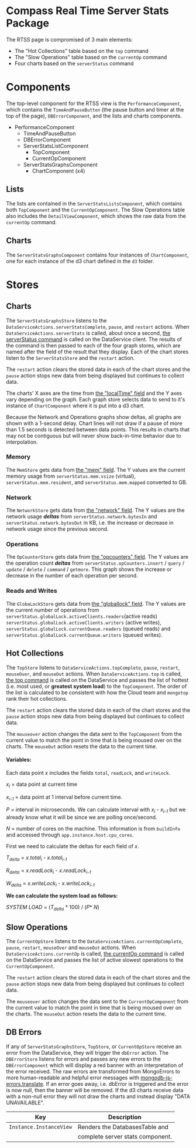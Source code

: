 # Compass Real Time Server Stats Package

The RTSS page is compromised of 3 main elements:
- The "Hot Collections" table based on the `top` command
- The "Slow Operations" table based on the `currentOp` command
- Four charts based on the `serverStatus` command

# Components

The top-level component for the RTSS view is the `PerformanceComponent`, which contains the `TimeAndPauseButton` (the pause button and timer at the top of the page), `DBErrorComponent`, and the lists and charts components.

- PerformanceComponent
  - TimeAndPauseButton
  - DBErrorComponent
  - ServerStatsListComponent
    - TopComponent
    - CurrentOpComponent
  - ServerStatsGraphsComponent
    - ChartComponent (x4)

## Lists
The lists are contained in the `ServerStatsListsComponent`, which contains both `TopComponent` and the `CurrentOpComponent`. The Slow Operations table also includes the `DetailViewComponent`, which shows the raw data from the `currentOp` command.

## Charts
The `ServerStatsGraphsComponent` contains four instances of `ChartComponent`, one for each instance of the d3 chart defined in the `d3` folder.

# Stores

## Charts
The `ServerStatsGraphsStore` listens to the `DataServiceActions.serverStatsComplete`, `pause`, and `restart` actions. When `DataServiceActions.serverStats` is called, about once a second, [the serverStatus command](https://docs.mongodb.com/manual/reference/command/serverStatus/#dbcmd.serverStatus) is called on the DataService client. The results of the command is then passed to each of the four graph stores, which are named after the field of the result that they display. Each of the chart stores listen to the `ServerStatsStore` and the `restart` action.

The `restart` action clears the stored data in each of the chart stores and the `pause` action stops new data from being displayed but continues to collect data.

The charts' X axes are the time from [the "localTime" field](https://docs.mongodb.com/manual/reference/command/serverStatus/#serverstatus.localTime) and the Y axes vary depending on the graph. Each graph store selects data to send to it's instance of `ChartComponent` where it is put into a d3 chart.

Because the Network and Operations graphs show deltas, all graphs are shown with a 1-second delay. Chart lines will not draw if a pause of more than 1.5 seconds is detected between data points. This results in charts that may not be contiguous but will never show back-in-time behavior due to interpolation.

### Memory
The `MemStore` gets data from [the "mem" field](https://docs.mongodb.com/manual/reference/command/serverStatus/#mem). The Y values are the current memory usage from `serverStatus.mem.vsize` (virtual), `serverStatus.mem.resident`, and `serverStatus.mem.mapped` converted to GB.

### Network
The `NetworkStore` gets data from [the "network" field](https://docs.mongodb.com/manual/reference/command/serverStatus/#serverstatus.network). The Y values are the network usage **_deltas_** from `serverStatus.network.bytesIn` and `serverStatus.network.bytesOut` in KB, i.e. the increase or decrease in network usage since the previous second.

### Operations
The `OpCounterStore` gets data from [the "opcounters" field](https://docs.mongodb.com/manual/reference/command/serverStatus/#opcounters). The Y values are the operation count **_deltas_** from `serverStatus.opCounters.insert` / `query` / `update` / `delete` / `command` / `getmore`. This graph shows the increase or decrease in the number of each operation per second.

### Reads and Writes

The `GlobaLockStore` gets data from [the "globallock" field](https://docs.mongodb.com/manual/reference/command/serverStatus/#server-status-global-lock). The Y values are the current number of operations from `serverStatus.globalLock.activeClients.readers`(active reads) `serverStatus.globalLock.activeClients.writers` (active writes), `serverStatus.globalLock.currentQueue.readers` (queued reads) and `serverStatus.globalLock.currentQueue.writers` (queued writes).

## Hot Collections
The `TopStore` listens to `DataServiceActions.topComplete`, `pause`, `restart`, `mouseOver`, and `mouseOut` actions. When `DataServiceActions.top` is called, [the top command](https://docs.mongodb.com/master/reference/command/top) is called on the DataService and passes the list of hottest (i.e. most used, or **greatest system load**) to the `TopComponent`. The order of the list is calculated to be consistent with how the Cloud team and `mongotop` rank their hot collections.

The `restart` action clears the stored data in each of the chart stores and the `pause` action stops new data from being displayed but continues to collect data.

The `mouseover` action changes the data sent to the `TopComponent` from the current value to match the point in time that is being moused over on the charts. The `mouseOut` action resets the data to the current time.

#### Variables:
Each data point _x_ includes the fields `total`, `readLock`, and `writeLock`.

_x<sub>i</sub>_ = data point at current time

_x<sub>i-1</sub>_ = data point at 1 interval before current time.

_P_ = interval in microseconds. We can calculate interval with _x<sub>i</sub> - x<sub>i-1</sub>_ but we already know what it will be since we are polling once/second.

_N_ = number of cores on the machine. This information is from `buildInfo` and accessed through `app.instance.host.cpu_cores`.

First we need to calculate the deltas for each field of _x_.

_T<sub>delta</sub>_ = _x.total<sub>i</sub>_ - _x.total<sub>i-1</sub>_

_R<sub>delta</sub>_ = _x.readLock<sub>i</sub>_ - _x.readLock<sub>i-1</sub>_

_W<sub>delta</sub>_ = _x.writeLock<sub>i</sub>_ - _x.writeLock<sub>i-1</sub>_

**We can calculate the system load as follows:**

_SYSTEM LOAD_ = (_T<sub>delta</sub>_ * 100) / (_P_* _N_)

## Slow Operations

The `CurrentOpStore` listens to the `DataServiceActions.currentOpComplete`, `pause`, `restart`, `mouseOver` and `mouseOut` actions. When `DataServiceActions.currentOp` is called, [the currentOp command](https://docs.mongodb.com/manual/reference/method/db.currentOp) is called on the DataService and passes the list of active slowest operations to the `CurrentOpComponent`.

The `restart` action clears the stored data in each of the chart stores and the `pause` action stops new data from being displayed but continues to collect data.

The `mouseover` action changes the data sent to the `CurrentOpComponent` from the current value to match the point in time that is being moused over on the charts. The `mouseOut` action resets the data to the current time.

## DB Errors

If any of `ServerStatsGraphsStore`, `TopStore`, or `CurrentOpStore` receive an error from the DataService, they will trigger the `dbError` action. The `DBErrorStore` listens for errors and passes any new errors to the `DBErrorComponent` which will display a red banner with an interpretation of the error received. The raw errors are transformed from MongoErrors to more human-readable and helpful error messages with [mongodb-js-errors.translate](https://github.com/mongodb-js/errors/blob/master/index.js). If an error goes away, i.e. dbError is triggered and the error is now null, then the banner will be removed. If the d3 charts receive data with a non-null error they will not draw the charts and instead display "DATA UNAVAILABLE".


| Key                     | Description                                  |
|-------------------------|----------------------------------------------|
| `Instance.InstanceView` | Renders the DatabasesTable and               |
|                         | complete server stats component.             |
